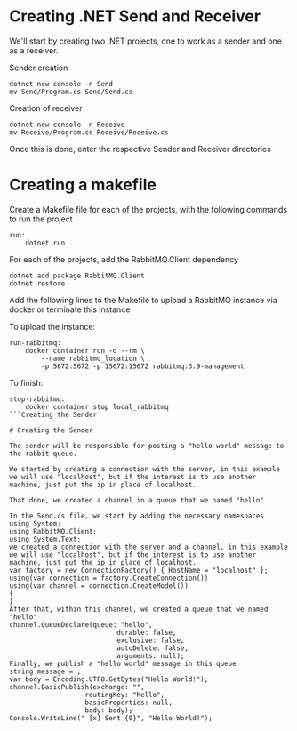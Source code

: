 # Creating .NET Send and Receiver

We'll start by creating two .NET projects, one to work as a sender and one as a receiver.

Sender creation
```
dotnet new console -n Send
mv Send/Program.cs Send/Send.cs
```
Creation of receiver
```
dotnet new console -n Receive
mv Receive/Program.cs Receive/Receive.cs
```
Once this is done, enter the respective Sender and Receiver directories

# Creating a makefile
Create a Makefile file for each of the projects, with the following commands to run the project
```
run:
    dotnet run
```
For each of the projects, add the RabbitMQ.Client dependency
```
dotnet add package RabbitMQ.Client
dotnet restore
```
Add the following lines to the Makefile to upload a RabbitMQ instance via docker or terminate this instance

To upload the instance:
```
run-rabbitmq:
    docker container run -d --rm \
        --name rabbitmq_location \
        -p 5672:5672 -p 15672:15672 rabbitmq:3.9-management
```
To finish:
```
stop-rabbitmq:
    docker container stop local_rabbitmq
```Creating the Sender

# Creating the Sender

The sender will be responsible for posting a "hello world" message to the rabbit queue.

We started by creating a connection with the server, in this example we will use "localhost", but if the interest is to use another machine, just put the ip in place of localhost.

That done, we created a channel in a queue that we named "hello"

In the Send.cs file, we start by adding the necessary namespaces
using System;
using RabbitMQ.Client;
using System.Text;
we created a connection with the server and a channel, in this example we will use "localhost", but if the interest is to use another machine, just put the ip in place of localhost.
var factory = new ConnectionFactory() { HostName = "localhost" };
using(var connection = factory.CreateConnection())
using(var channel = connection.CreateModel())
{
}
After that, within this channel, we created a queue that we named "hello"
channel.QueueDeclare(queue: "hello",
                           durable: false,
                           exclusive: false,
                           autoDelete: false,
                           arguments: null);
Finally, we publish a "hello world" message in this queue
string message = ;
var body = Encoding.UTF8.GetBytes("Hello World!");
channel.BasicPublish(exchange: "",
                   routingKey: "hello",
                   basicProperties: null,
                   body: body);
Console.WriteLine(" [x] Sent {0}", "Hello World!");